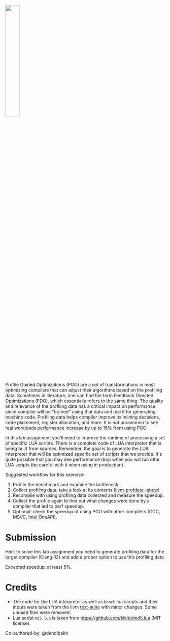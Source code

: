 [<img src="https://drive.google.com/uc?export=view&id=183oi_PRQ_m29kMF-Tcsl7Ppc0gcmfDHO" width="30%">](https://www.youtube.com/watch?v=ERqFtOZ61AA&list=PLRWO2AL1QAV6bJAU2kgB4xfodGID43Y5d)

Profile Guided Optimizations (PGO) are a set of transformations in most optimizing compilers that can adjust their algorithms based on the profiling data. Sometimes in literature, one can find the term Feedback Directed Optimizations (FDO), which essentially refers to the same thing. The quality and relevance of the profiling data has a critical impact on performance since compiler will be "trained" using that data and use it for generating machine code. Profiling data helps compiler improve its inlining decisions, code placement, register allocation, and more. It is not uncommon to see real workloads performance increase by up to 15% from using PGO.

In this lab assignment you'll need to improve the runtime of processing a set of specific LUA scripts. There is a complete code of LUA interpreter that is being built from sources. Remember, the goal is to generate the LUA interpreter that will be optimized specific set of scripts that we provide. It's quite possible that you may see performance drop when you will run othe LUA scripts (be careful with it when using in production).

Suggested workflow for this exercise:
1. Profile the benchmark and examine the bottleneck.
2. Collect profiling data, take a look at its contents ([llvm-profdata -show](https://llvm.org/docs/CommandGuide/llvm-profdata.html#profdata-show))
3. Recompile with using profiling data collected and measure the speedup.
4. Collect the profile again to find out what changes were done by a compiler that led to perf speedup.
5. Optional: check the speedup of using PGO with other compilers (GCC, MSVC, Intel OneAPI).

# Submission

Hint: to solve this lab assignment you need to generate profiling data for the target compiler (Clang-12) and add a proper option to use this profiling data.

Expected speedup: at least 5%.

# Credits

- The code for the LUA interpreter as well as `bench` lua scripts and their inputs were taken from the llvm [test-suite](https://github.com/llvm/llvm-test-suite/tree/main/MultiSource/Applications/lua) with minor changes. Some unused files were removed.
- Lua script `md5.lua` is taken from https://github.com/kikito/md5.lua (MIT license).

Co-authored-by: @dendibakh